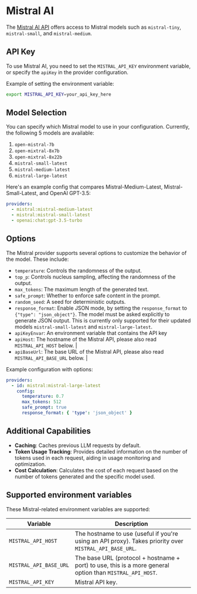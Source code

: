 # Mistral AI

The [Mistral AI API](https://docs.mistral.ai/api/) offers access to Mistral models such as `mistral-tiny`, `mistral-small`, and `mistral-medium`.

## API Key

To use Mistral AI, you need to set the `MISTRAL_API_KEY` environment variable, or specify the `apiKey` in the provider configuration.

Example of setting the environment variable:

```bash
export MISTRAL_API_KEY=your_api_key_here
```

## Model Selection

You can specify which Mistral model to use in your configuration. Currently, the following 5 models are available:

1. `open-mistral-7b`
2. `open-mixtral-8x7b`
3. `open-mixtral-8x22b`
4. `mistral-small-latest`
5. `mistral-medium-latest`
6. `mistral-large-latest`

Here's an example config that compares Mistral-Medium-Latest, Mistral-Small-Latest, and OpenAI GPT-3.5:

```yaml
providers:
  - mistral:mistral-medium-latest
  - mistral:mistral-small-latest
  - openai:chat:gpt-3.5-turbo
```

## Options

The Mistral provider supports several options to customize the behavior of the model. These include:

- `temperature`: Controls the randomness of the output.
- `top_p`: Controls nucleus sampling, affecting the randomness of the output.
- `max_tokens`: The maximum length of the generated text.
- `safe_prompt`: Whether to enforce safe content in the prompt.
- `random_seed`: A seed for deterministic outputs.
- `response_format`: Enable JSON mode, by setting the `response_format` to `{"type": "json_object"}`. The model must be asked explicitly to generate JSON output. This is currently only supported for their updated models `mistral-small-latest` and `mistral-large-latest`.
- `apiKeyEnvar`: An environment variable that contains the API key
- `apiHost`: The hostname of the Mistral API, please also read `MISTRAL_API_HOST` below. |
- `apiBaseUrl`: The base URL of the Mistral API, please also read `MISTRAL_API_BASE_URL` below. |

Example configuration with options:

```yaml
providers:
  - id: mistral:mistral-large-latest
    config:
      temperature: 0.7
      max_tokens: 512
      safe_prompt: true
      response_format: { 'type': 'json_object' }
```

## Additional Capabilities

- **Caching**: Caches previous LLM requests by default.
- **Token Usage Tracking**: Provides detailed information on the number of tokens used in each request, aiding in usage monitoring and optimization.
- **Cost Calculation**: Calculates the cost of each request based on the number of tokens generated and the specific model used.

## Supported environment variables

These Mistral-related environment variables are supported:

| Variable               | Description                                                                                              |
| ---------------------- | -------------------------------------------------------------------------------------------------------- |
| `MISTRAL_API_HOST`     | The hostname to use (useful if you're using an API proxy). Takes priority over `MISTRAL_API_BASE_URL`.   |
| `MISTRAL_API_BASE_URL` | The base URL (protocol + hostname + port) to use, this is a more general option than `MISTRAL_API_HOST`. |
| `MISTRAL_API_KEY`      | Mistral API key.                                                                                         |
